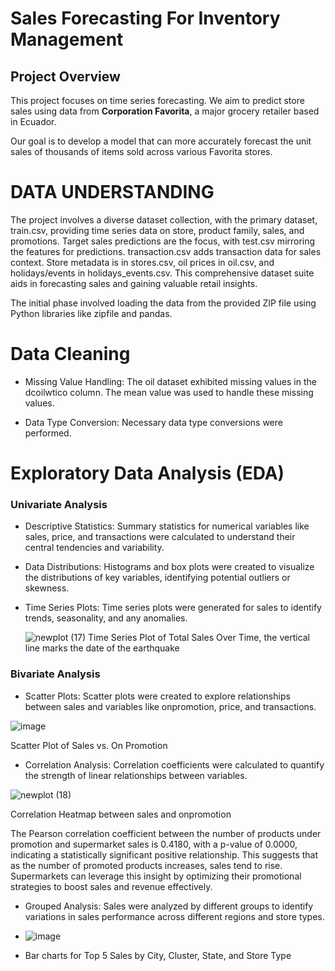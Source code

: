 # Sales Forecasting For Inventory Management

## Project Overview

This project focuses on time series forecasting. We aim to predict store sales using data from **Corporation Favorita**, a major grocery retailer based in Ecuador.

Our goal is to develop a model that can more accurately forecast the unit sales of thousands of items sold across various Favorita stores. 

# DATA UNDERSTANDING

The project involves a diverse dataset collection, with the primary dataset, train.csv, providing time series data on store, product family, sales, and promotions. Target sales predictions are the focus, with test.csv mirroring the features for predictions. transaction.csv adds transaction data for sales context. Store metadata is in stores.csv, oil prices in oil.csv, and holidays/events in holidays_events.csv. This comprehensive dataset suite aids in forecasting sales and gaining valuable retail insights.

The initial phase involved loading the data from the provided ZIP file using Python libraries like zipfile and pandas.

# Data Cleaning

- Missing Value Handling: The oil dataset exhibited missing values in the dcoilwtico column. The mean value was used to handle these missing values.
  
- Data Type Conversion: Necessary data type conversions were performed.

# Exploratory Data Analysis (EDA)

### Univariate Analysis

- Descriptive Statistics: Summary statistics for numerical variables like sales, price, and transactions were calculated to understand their central tendencies and variability.

- Data Distributions: Histograms and box plots were created to visualize the distributions of key variables, identifying potential outliers or skewness.

- Time Series Plots: Time series plots were generated for sales to identify trends, seasonality, and any anomalies.
  
  ![newplot (17)](https://github.com/user-attachments/assets/395e7428-769d-45e7-9fa8-fdd34b0c181b)
  Time Series Plot of Total Sales Over Time, the vertical line marks the date of the earthquake

### Bivariate Analysis

- Scatter Plots: Scatter plots were created to explore relationships between sales and variables like onpromotion, price, and transactions.

![image](https://github.com/user-attachments/assets/be80470c-74a8-4d35-a8d6-023867b85b91)

Scatter Plot of Sales vs. On Promotion

- Correlation Analysis: Correlation coefficients were calculated to quantify the strength of linear relationships between variables.

![newplot (18)](https://github.com/user-attachments/assets/c0167d86-8e55-4633-8952-f3234bbde725)

Correlation Heatmap between sales and onpromotion

The Pearson correlation coefficient between the number of products under promotion and supermarket sales is 0.4180, with a p-value of 0.0000, indicating a statistically significant positive relationship. This suggests that as the number of promoted products increases, sales tend to rise. Supermarkets can leverage this insight by optimizing their promotional strategies to boost sales and revenue effectively.

- Grouped Analysis: Sales were analyzed by different groups to identify variations in sales performance across different regions and store types.

-  ![image](https://github.com/user-attachments/assets/7973a8cc-fd99-4440-a2ca-11fe4f06d2f6)
-  Bar charts for Top 5 Sales by City, Cluster, State, and Store Type





